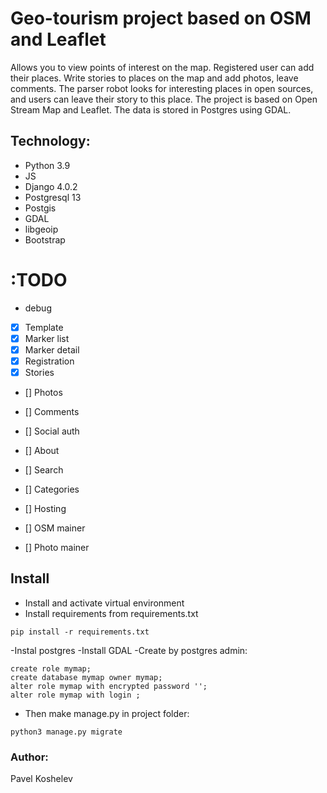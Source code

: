 # Geo-tourism project based on OSM and Leaflet
Allows you to view points of interest on the map.
Registered user can add their places. Write stories to places on the map and add photos, leave comments.
The parser robot looks for interesting places in open sources, and users can leave their story to this place.
The project is based on Open Stream Map and Leaflet. The data is stored in Postgres using GDAL.

## Technology:

- Python 3.9
- JS
- Django 4.0.2
- Postgresql 13
- Postgis
- GDAL
- libgeoip
- Bootstrap


# :TODO

 - debug

 - [x] Template
 - [x] Marker list
 - [x] Marker detail
 - [x] Registration
 - [x] Stories
 - [] Photos
 - [] Comments

 - [] Social auth
 - [] About
 - [] Search
 - [] Categories

 - [] Hosting

 - [] OSM mainer
 - [] Photo mainer



## Install

- Install and activate virtual environment
- Install requirements from requirements.txt
```
pip install -r requirements.txt
``` 
-Instal postgres
-Install GDAL
-Create by postgres admin:
```
create role mymap;
create database mymap owner mymap;
alter role mymap with encrypted password '';
alter role mymap with login ;
```

- Then make  manage.py in project folder:
```
python3 manage.py migrate
```

### Author:

Pavel Koshelev